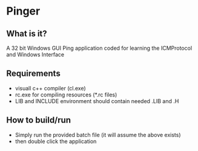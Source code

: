 Pinger
======

What is it?
----------
A 32 bit Windows GUI Ping application coded for learning the ICMProtocol and Windows Interface

Requirements 
------------
 - visuall c++ compiler (cl.exe)
 - rc.exe for compiling resources (*.rc files)
 - LIB and INCLUDE environment should contain needed .LIB and .H


How to build/run
----------------

  - Simply run the provided batch file (it will assume the above exists)
  - then double click the application
